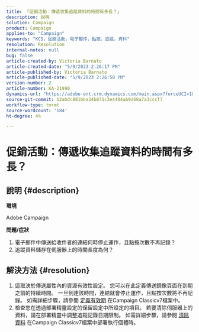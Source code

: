 ```yaml
---
title: 「促銷活動：傳遞收集追蹤資料的時間有多長？」
description: 說明
solution: Campaign
product: Campaign
applies-to: "Campaign"
keywords: "KCS，促銷活動，電子郵件，點按，追蹤，資料"
resolution: Resolution
internal-notes: null
bug: false
article-created-by: Victoria Barnato
article-created-date: "5/9/2023 2:26:17 PM"
article-published-by: Victoria Barnato
article-published-date: "5/9/2023 2:26:50 PM"
version-number: 2
article-number: KA-21990
dynamics-url: "https://adobe-ent.crm.dynamics.com/main.aspx?forceUCI=1&pagetype=entityrecord&etn=knowledgearticle&id=e72e6671-75ee-ed11-8849-6045bd0065b6"
source-git-commit: 12abdc881bba34b871c3e4404ab9d68a7a3cccf7
workflow-type: tm+mt
source-wordcount: '184'
ht-degree: 4%

---
```


# 促銷活動：傳遞收集追蹤資料的時間有多長？

## 說明 {#description}


<b>環境</b>

Adobe Campaign

<b>問題/症狀</b>

1. 電子郵件中傳送給收件者的連結何時停止運作，且點按次數不再記錄？
2. 追蹤資料儲存在伺服器上的時間長度為何？



## 解決方法 {#resolution}


1. 這取決於傳送屬性內的資源有效性設定。 您可以在此定義傳送鏡像頁面在到期之前的持續時間。 一旦到達該時間，連結就會停止運作，且點按次數將不再記錄。 如需詳細步驟，請參閱 [定義有效期](https://experienceleague.adobe.com/docs/campaign-classic/using/sending-messages/key-steps-when-creating-a-delivery/steps-sending-the-delivery.html?lang=en#defining-validity-period) 在Campaign Classicv7檔案中。
2. 檢查您在透過部署精靈設定的保留設定中所設定的項目。 若要清除伺服器上的資料，請在部署精靈中調整追蹤記錄日期限制。 如需詳細步驟，請參閱 [清除資料](https://experienceleague.adobe.com/docs/campaign-classic/using/installing-campaign-classic/initial-configuration/deploying-an-instance.html?lang=en#purging-data) 在Campaign Classicv7檔案中部署執行個體時。

